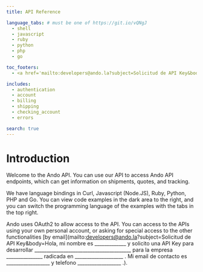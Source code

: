 ```yaml
---
title: API Reference

language_tabs: # must be one of https://git.io/vQNgJ
  - shell
  - javascript
  - ruby
  - python
  - php
  - go

toc_footers:
  - <a href='mailto:developers@ando.la?subject=Solicitud de API Key&body=Hola, mi nombre es _____________ y solicito una API Key para desarrollar ________________________________________ para la empresa _______________ radicada en ____________________ . Mi email de contacto es __________________ y telefono __________________ .'>Request Full API Access</a>

includes:
  - authentication
  - account
  - billing
  - shipping
  - checking_account
  - errors

search: true
---
```


# Introduction

Welcome to the Ando API. You can use our API to access Ando API endpoints, which can get information on shipments, quotes, and tracking.

We have language bindings in Curl, Javascript (Node.JS), Ruby, Python, PHP and Go. You can view code examples in the dark area to the right, and you can switch the programming language of the examples with the tabs in the top right.

Ando uses OAuth2 to allow access to the API. You can access to the APIs using your own personal account, or asking for special access to the other functionalities [by email](mailto:developers@ando.la?subject=Solicitud de API Key&body=Hola, mi nombre es _____________ y solicito una API Key para desarrollar ________________________________________ para la empresa _______________ radicada en ____________________ . Mi email de contacto es __________________ y telefono __________________ .).
